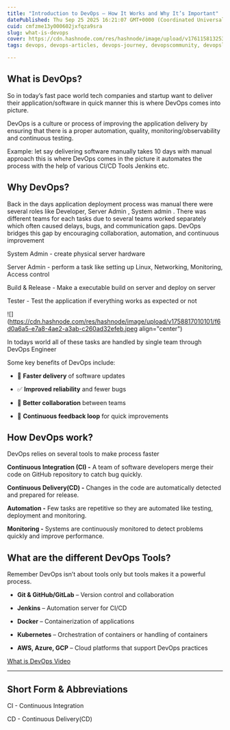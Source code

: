 ```yaml
---
title: "Introduction to DevOps – How It Works and Why It’s Important"
datePublished: Thu Sep 25 2025 16:21:07 GMT+0000 (Coordinated Universal Time)
cuid: cmfzme13y000602jxfqza9sra
slug: what-is-devops
cover: https://cdn.hashnode.com/res/hashnode/image/upload/v1761158132536/9154eb11-d8d3-40fe-af3b-e665cb40a971.png
tags: devops, devops-articles, devops-journey, devopscommunity, devopslearning, abhishek-veeramalla

---
```


## What is DevOps?

So in today’s fast pace world tech companies and startup want to deliver their application/software in quick manner this is where DevOps comes into picture.

DevOps is a culture or process of improving the application delivery by ensuring that there is a proper automation, quality, monitoring/observability and continuous testing.

Example: let say delivering software manually takes 10 days with manual approach this is where DevOps comes in the picture it automates the process with the help of various CI/CD Tools Jenkins etc.

## Why DevOps?

Back in the days application deployment process was manual there were several roles like Developer, Server Admin , System admin . There was different teams for each tasks due to several teams worked separately which often caused delays, bugs, and communication gaps. DevOps bridges this gap by encouraging collaboration, automation, and continuous improvement

System Admin - create physical server hardware

Server Admin - perform a task like setting up Linux, Networking, Monitoring, Access control

Build & Release - Make a executable build on server and deploy on server

Tester - Test the application if everything works as expected or not

![](https://cdn.hashnode.com/res/hashnode/image/upload/v1758817010101/f6d0a6a5-e7a8-4ae2-a3ab-c260ad32efeb.jpeg align="center")

In todays world all of these tasks are handled by single team through DevOps Engineer

Some key benefits of DevOps include:

* 🚀 **Faster delivery** of software updates
    
* ✅ **Improved reliability** and fewer bugs
    
* 🤝 **Better collaboration** between teams
    
* 🔄 **Continuous feedback loop** for quick improvements
    

## How DevOps work?

DevOps relies on several tools to make process faster

**Continuous Integration (CI) -** A team of software developers merge their code on GitHub repository to catch bug quickly.

**Continuous Delivery(CD) -** Changes in the code are automatically detected and prepared for release.

**Automation -** Few tasks are repetitive so they are automated like testing, deployment and monitoring.

**Monitoring -** Systems are continuously monitored to detect problems quickly and improve performance.

## What are the different DevOps Tools?

Remember DevOps isn’t about tools only but tools makes it a powerful process.

* **Git & GitHub/GitLab** – Version control and collaboration
    
* **Jenkins** – Automation server for CI/CD
    
* **Docker** – Containerization of applications
    
* **Kubernetes** – Orchestration of containers or handling of containers
    
* **AWS, Azure, GCP** – Cloud platforms that support DevOps practices
    

[What is DevOps Video](https://www.youtube.com/watch?v=Ou9j73aWgyE&list=PLdpzxOOAlwvIKMhk8WhzN1pYoJ1YU8Csa&index=2)

---

## Short Form & Abbreviations

CI - Continuous Integration

CD - Continuous Delivery(CD)